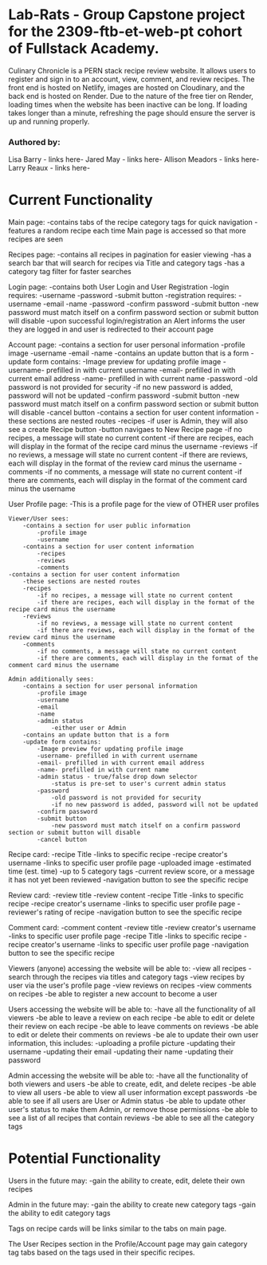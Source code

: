 # Lab-Rats - Group Capstone project for the 2309-ftb-et-web-pt cohort of Fullstack Academy.
Culinary Chronicle is a PERN stack recipe review website. It allows users to register and sign in to an account, view, comment, and review recipes. The front end is hosted on Netlify, images are hosted on Cloudinary, and the back end is hosted on Render.
Due to the nature of the free tier on Render, loading times when the website has been inactive can be long. If loading takes longer than a minute, refreshing the page should ensure the server is up and running properly.

### Authored by:   
Lisa Barry  - links here-
Jared May  - links here-
Allison Meadors  - links here-
Larry Reaux  - links here-

# Current Functionality
Main page:
-contains tabs of the recipe category tags for quick navigation
-features a random recipe each time Main page is accessed so that more recipes are seen

Recipes page:
-contains all recipes in pagination for easier viewing
-has a search bar that will search for recipes via Title and category tags
-has a category tag filter for faster searches

Login page:
-contains both User Login and User Registration
-login requires:
-username
-password
-submit button
-registration requires:
    -username
    -email
    -name
    -password
    -confirm password
    -submit button
        -new password must match itself on a confirm password section or submit button will disable
        -upon successful login/registration an Alert informs the user they are logged in and user is redirected to their account page

Account page:
    -contains a section for user personal information
        -profile image
        -username
        -email
        -name
    -contains an update button that is a form
    -update form contains:
        -Image preview for updating profile image
        -username- prefilled in with current username
        -email- prefilled in with current email address
        -name- prefilled in with current name
        -password
            -old password is not provided for security
            -if no new password is added, password will not be updated
        -confirm password
        -submit button
            -new password must match itself on a confirm password section or submit button will disable
        -cancel button
    -contains a section for user content information
        -these sections are nested routes
        -recipes
            -if user is Admin, they will also see a create Recipe button
                -button navigaes to New Recipe page
            -if no recipes, a message will state no current content
            -if there are recipes, each will display in the format of the recipe card minus the username
        -reviews
            -if no reviews, a message will state no current content
            -if there are reviews, each will display in the format of the review card minus the username
        -comments
            -if no comments, a message will state no current content
            -if there are comments, each will display in the format of the comment card minus the username

User Profile page:
    -This is a profile page for the view of OTHER user profiles

    Viewer/User sees:
        -contains a section for user public information
            -profile image
            -username
        -contains a section for user content information
            -recipes
            -reviews
            -comments
    -contains a section for user content information
        -these sections are nested routes
        -recipes
            -if no recipes, a message will state no current content
            -if there are recipes, each will display in the format of the recipe card minus the username
        -reviews
            -if no reviews, a message will state no current content
            -if there are reviews, each will display in the format of the review card minus the username
        -comments
            -if no comments, a message will state no current content
            -if there are comments, each will display in the format of the comment card minus the username

    Admin additionally sees:
        -contains a section for user personal information
            -profile image
            -username
            -email
            -name
            -admin status
                -either user or Admin
        -contains an update button that is a form
        -update form contains:
            -Image preview for updating profile image
            -username- prefilled in with current username
            -email- prefilled in with current email address
            -name- prefilled in with current name
            -admin status - true/false drop down selector
                -status is pre-set to user's current admin status
            -password
                -old password is not provided for security
                -if no new password is added, password will not be updated
            -confirm password
            -submit button
                -new password must match itself on a confirm password section or submit button will disable
            -cancel button

Recipe card:
    -recipe Title
        -links to specific recipe
    -recipe creator's username
        -links to specific user profile page
    -uploaded image
    -estimated time (est. time)
    -up to 5 category tags
    -current review score, or a message it has not yet been reviewed
    -navigation button to see the specific recipe

Review card:
    -review title
    -review content
    -recipe Title
        -links to specific recipe
    -recipe creator's username
        -links to specific user profile page
    -reviewer's rating of recipe
    -navigation button to see the specific recipe

Comment card:
    -comment content
    -review title
    -review creator's username
        -links to specific user profile page
    -recipe Title
        -links to specific recipe
    -recipe creator's username
        -links to specific user profile page
    -navigation button to see the specific recipe

Viewers (anyone) accessing the website will be able to: 
    -view all recipes
    -search through the recipes via titles and category tags
    -view recipes by user via the user's profile page
    -view reviews on recipes
    -view comments on recipes
    -be able to register a new account to become a user

Users accessing the website will be able to:
    -have all the functionality of all viewers
    -be able to leave a review on each recipe
    -be able to edit or delete their review on each recipe
    -be able to leave comments on reviews
    -be able to edit or delete their comments on reviews
    -be ale to update their own user information, this includes:
        -uploading a profile picture
        -updating their username
        -updating their email
        -updating their name
        -updating their password
    
Admin accessing the website will be able to:
    -have all the functionality of both viewers and users
    -be able to create, edit, and delete recipes
    -be able to view all users
    -be able to view all user information except passwords
    -be able to see if all users are User or Admin status
    -be able to update other user's status to make them Admin, or remove those permissions
    -be able to see a list of all recipes that contain reviews
    -be able to see all the category tags

# Potential Functionality
Users in the future may:
    -gain the ability to create, edit, delete their own recipes

Admin in the future may:
    -gain the ability to create new category tags
    -gain the ability to edit category tags

Tags on recipe cards will be links similar to the tabs on main page.

The User Recipes section in the Profile/Account page may gain category tag tabs based on the tags used in their specific recipes.
